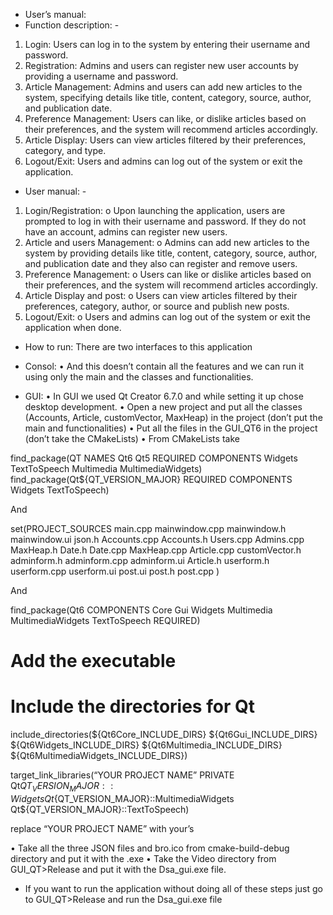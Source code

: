 *	User’s manual:
*	Function description: -
1)	Login: Users can log in to the system by entering their username and password.
2)	Registration: Admins and users can register new user accounts by providing a username and password.
3)	Article Management: Admins and users can add new articles to the system, specifying details like title, content, category, source, author, and publication date.
4)	Preference Management: Users can like, or dislike articles based on their preferences, and the system will recommend articles accordingly.
5)	Article Display: Users can view articles filtered by their preferences, category, and type.
6)	Logout/Exit: Users and admins can log out of the system or exit the application.



*	User manual: -
1)	Login/Registration:
o	Upon launching the application, users are prompted to log in with their username and password. If they do not have an account, admins can register new users.
2)	Article and users Management:
o	Admins can add new articles to the system by providing details like title, content, category, source, author, and publication date and they also can register and remove users.
3)	Preference Management:
o	Users can like or dislike articles based on their preferences, and the system will recommend articles accordingly.
4)	Article Display and post:
o	Users can view articles filtered by their preferences, category, author, or source and publish new posts.
5)	Logout/Exit:
o	Users and admins can log out of the system or exit the application when done.


*	How to run:
There are two interfaces to this application

*	Consol:
•	And this doesn’t contain all the features and we can run it using only the main and the classes and functionalities.
*	GUI:
•	In GUI we used Qt Creator 6.7.0 and while setting it up chose desktop development.
•	Open a new project and put all the classes (Accounts, Article, customVector, MaxHeap) in the project (don’t put the main and functionalities) 
•	Put all the files in the GUI_QT6 in the project (don’t take the CMakeLists)
•	From CMakeLists take 

find_package(QT NAMES Qt6 Qt5 REQUIRED COMPONENTS Widgets TextToSpeech Multimedia MultimediaWidgets)
find_package(Qt${QT_VERSION_MAJOR} REQUIRED COMPONENTS Widgets TextToSpeech)


And


set(PROJECT_SOURCES
        main.cpp
        mainwindow.cpp
        mainwindow.h
        mainwindow.ui
	    json.h
        Accounts.cpp
        Accounts.h
        Users.cpp
        Admins.cpp
        MaxHeap.h
        Date.h
        Date.cpp
        MaxHeap.cpp
        Article.cpp
        customVector.h
        adminform.h
        adminform.cpp
        adminform.ui
        Article.h
        userform.h
        userform.cpp
        userform.ui
	    post.ui
	    post.h
	    post.cpp
)

And


find_package(Qt6 COMPONENTS Core Gui Widgets Multimedia MultimediaWidgets TextToSpeech REQUIRED)

# Add the executable

# Include the directories for Qt
include_directories(${Qt6Core_INCLUDE_DIRS} ${Qt6Gui_INCLUDE_DIRS} ${Qt6Widgets_INCLUDE_DIRS} ${Qt6Multimedia_INCLUDE_DIRS} ${Qt6MultimediaWidgets_INCLUDE_DIRS})

target_link_libraries(“YOUR PROJECT NAME” PRIVATE Qt${QT_VERSION_MAJOR}::Widgets Qt${QT_VERSION_MAJOR}::MultimediaWidgets Qt${QT_VERSION_MAJOR}::TextToSpeech)


replace “YOUR PROJECT NAME”  with your’s


•	Take all the three JSON files and bro.ico from cmake-build-debug directory and put it with the .exe
•	Take the Video directory from GUI_QT>Release and put it with the Dsa_gui.exe file.



*	If you want to run the application without doing all of these steps just go to GUI_QT>Release and run the Dsa_gui.exe file
